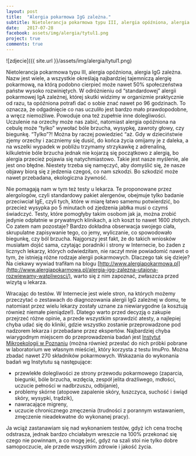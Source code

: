 ```yaml
---
layout: post
title:  "Alergia pokarmowa IgG zależna."
subtitle: Nietolerancja pokarmowa typu III, alergia opóźniona, alergia IgG zależna. Nazw jest wiele, a wszystkie określają najbardziej tajemniczą alergię pokarmową, na którą podobno cierpieć może nawet 50% społeczeństwa państw wysoko rozwiniętych ...
date:   2017-07-28
facebook: assets/img/alergia/tytul1.png
project: true
comments: true
---
```


![zdjecie]({{ site.url }}/assets/img/alergia/tytul1.png)

Nietolerancja pokarmowa typu III, alergia opóźniona, alergia IgG zależna. Nazw jest wiele, a wszystkie określają najbardziej tajemniczą alergię pokarmową, na którą podobno cierpieć może nawet 50% społeczeństwa państw wysoko rozwiniętych. W odróżnieniu od “standardowej” alergii pokarmowej IgA zależnej, której skutki widzimy w organizmie praktycznie od razu, ta opóźniona potrafi dać o sobie znać nawet po 96 godzinach. To oznacza, że odgadnięcie co nas uczuliło jest bardzo mało prawdopodobne, a wręcz niemożliwe. Powoduje ona też zupełnie inne dolegliwości. Uczulenie na orzechy może nas zabić, natomiast alergia opóźniona na cebulę może “tylko” wywołać bóle brzucha, wysypkę, zawroty głowy, czy biegunkę. “Tylko”?! Można by raczej powiedzieć “aż. Gdy w dzieciństwie zjemy orzechy i zaczniemy się dusić, do końca życia omijamy je z daleka, a na wszelki wypadek w pobliżu trzymamy strzykawkę z adrenaliną, kilkuletnie bóle brzucha jednak nie kojarzą się początkowo z alergią, bo alergia przecież pojawia się natychmiastowo. Takie jest nasze myślenie, ale jest ono błędne. Niestety trzeba się namęczyć, aby domyślić się, że nasze objawy biorą się z jedzenia czegoś, co nam szkodzi. Bo szkodzić może nawet przebadana, ekologiczna żywność.

Nie pomagają nam w tym też testy u lekarza. Te proponowane przez alergologów, czyli standardowy pakiet alergenów, obejmuje tylko badanie przeciwciał IgE, czyli tych, które w miarę łatwo samemu potwierdzić, bo przecież wysypka po 5 minutach od zjedzenia jabłka musi o czymś świadczyć. Testy, które pomogłyby takim osobom jak ja, można zrobić jedynie odpłatnie w prywatnych klinikach, a ich koszt to nawet 1600 złotych. Co zatem nam pozostaje? Bardzo dokładna obserwacja swojego ciała, skrupulatne zapisywanie tego, co jemy, wyliczanie, co spowodowało biegunkę, czy ból brzucha. 
Najgorszy jest fakt, że do takich wniosków musiałam dojść sama, czytając poradniki i strony w Internecie, bo żaden z licznych lekarzy, których odwiedziłam, nie raczył mnie powiadomić nawet o tym, że istnieją różne rodzaje alergii pokarmowych. Dlaczego tak się dzieje? Na ciekawy wywiad trafiłam na blogu [http://www.alergiapokarmowa.pl](http://www.alergiapokarmowa.pl/alergia-igg-zalezna-utajona-rozwiewamy-watpliwosci/), warto się z nim zapoznać, zwłaszcza przed wizytą u lekarza. 

Wracając do testów. W Internecie jest wiele stron, na których możemy przeczytać o zestawach do diagnozowania alergii IgG zależnej w domu, te natomiast przez wielu lekarzy zostały uznane za niewiarygodne (a kosztują również niemałe pieniądze!). Dlatego warto przed decyzją o zakupie przejrzeć różne opinie, a przede wszystkim sprawdzić atesty, a najlepiej chyba udać się do kliniki, gdzie wszystko zostanie przeprowadzone pod nadzorem lekarza i przebadane przez ekspertów. Najbardziej chyba wiarygodnym miejscem do przeprowadzenia badań jest [Instytut Mikroekologii w Poznaniu](https://instytut-mikroekologii.pl/produkt/imupro300-badanie-alergie-pokarmowa-opozniona/) (można również przesłać do nich próbki pobrane w laboratorium we własnym mieście), który korzysta z testu ImuPro. Można zbadać nawet 270 składników pokarmowych. Wskazania do wykonania badań wg Instytutu są następujące:
* przewlekłe dolegliwości ze strony przewodu pokarmowego (zaparcia, biegunki, bóle brzucha, wzdęcia, zespół jelita drażliwego, mdłości, uczucie pełności w nadbrzuszu, odbijanie),
* problemy skórne (atopowe zapalenie skóry, łuszczyca, suchość i świąd skóry, wysypki, trądzik),
* nawracające migreny, 
* uczucie chronicznego zmęczenia (trudności z porannym wstawaniem, zmęczenie nieadekwatne do wykonanej pracy).

Ja wciąż zastanawiam się nad wykonaniem testów, gdyż ich cena trochę odstrasza, jednak bardzo chciałabym wreszcie na 100% przekonać się czego nie powinnam, a co mogę jeść, gdyż na szali stoi nie tylko dobre samopoczucie, ale przede wszystkim zdrowie i jakość życia.

 
